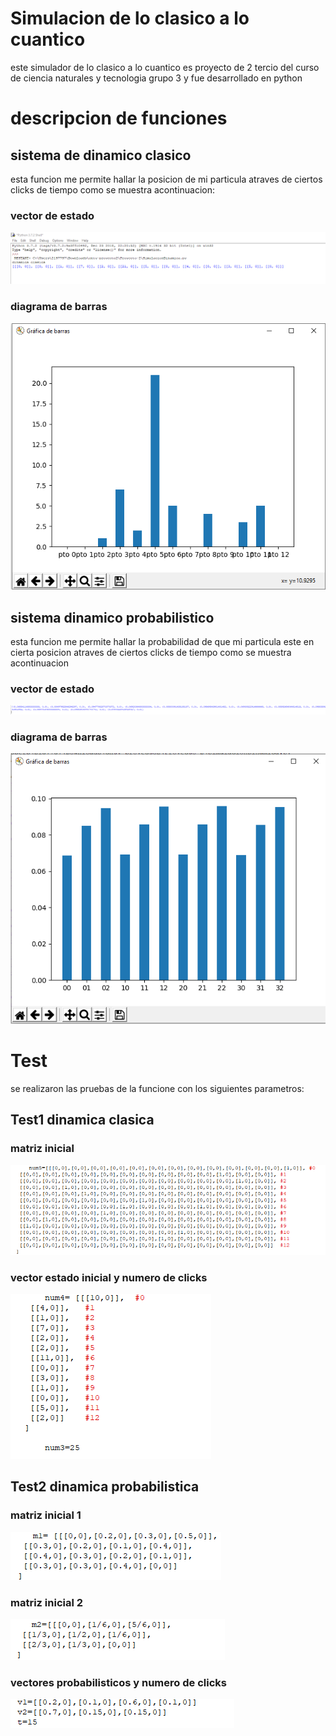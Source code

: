 # Simulacion de lo clasico a lo cuantico
este simulador de lo clasico a lo cuantico es proyecto de 2 tercio del curso de ciencia naturales  y tecnologia grupo 3 y fue desarrollado en python

# descripcion de funciones

## sistema de dinamico clasico

esta funcion me permite hallar la posicion de mi particula atraves de ciertos clicks de tiempo como se 
muestra acontinuacion:

### vector de estado
![imgen1](https://github.com/fernando-b15/Cnyt-lab1/blob/master/1.PNG)

### diagrama de barras
![imgen2](https://github.com/fernando-b15/Cnyt-lab1/blob/master/2.PNG)

## sistema dinamico probabilistico

esta funcion me permite hallar la probabilidad de que mi particula este en cierta posicion atraves de ciertos clicks de tiempo como se muestra acontinuacion

### vector de estado
![imgen3](https://github.com/fernando-b15/Cnyt-lab1/blob/master/3.PNG)

### diagrama de barras
![imgen4](https://github.com/fernando-b15/Cnyt-lab1/blob/master/4.PNG)
# Test
se realizaron las pruebas de la funcione con los siguientes parametros:
## Test1 dinamica clasica

### matriz inicial

![imgen5](https://github.com/fernando-b15/Cnyt-lab1/blob/master/11.PNG)

### vector estado inicial y numero de clicks

![imgen6](https://github.com/fernando-b15/Cnyt-lab1/blob/master/12.PNG)

## Test2 dinamica probabilistica

### matriz inicial 1

![imgen7](https://github.com/fernando-b15/Cnyt-lab1/blob/master/14.PNG)

### matriz inicial 2

![imgen8](https://github.com/fernando-b15/Cnyt-lab1/blob/master/15.PNG)

### vectores probabilisticos y numero de clicks

![imgen9](https://github.com/fernando-b15/Cnyt-lab1/blob/master/16.PNG)
